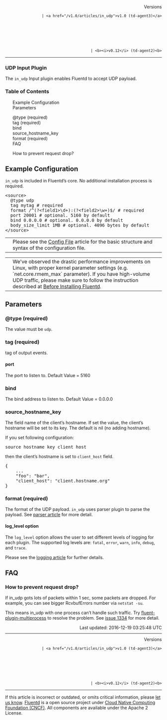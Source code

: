 <section id="main">
<div id="page">
<div class="topic_content">
<article>
<div style="text-align:right">
<div style="text-align:right">
Versions 
  
    
    | <a href="/v1.0/articles/in_udp">v1.0 (td-agent3)</a>
    
  

  

  
    
    | <b><i>v0.12</i> (td-agent2)<b>
</b></b>
</div>
</div>
<hr size="1" style="margin-top: 10px; margin-bottom: 10px; color: rgba(0, 0, 0, .15);"/>
<hgroup>
<h1>UDP Input Plugin</h1>
</hgroup>
<p>The <code>in_udp</code> Input plugin enables Fluentd to accept UDP payload.</p>
<a name="example-configuration"></a>
<section id="table-of-contents"><h3>Table of Contents</h3>
<ul id="toc">
<li class="toc-item"><a href="#example-configuration">Example Configuration</a></li>
<li class="toc-item"><a href="#parameters">Parameters</a></li>
<ul class="sub-toc">
<li class="sub-toc-item"><a href="#@type-(required)">@type (required)</a></li>
<li class="sub-toc-item"><a href="#tag-(required)">tag (required)</a></li>
<li class="sub-toc-item"><a href="#bind">bind</a></li>
<li class="sub-toc-item"><a href="#source_hostname_key">source_hostname_key</a></li>
<li class="sub-toc-item"><a href="#format-(required)">format (required)</a></li>
</ul>
<li class="toc-item"><a href="#faq">FAQ</a></li>
<ul class="sub-toc">
<li class="sub-toc-item"><a href="#how-to-prevent-request-drop?">How to prevent request drop?</a></li>
</ul>
</ul>
</section>
<h2>Example Configuration</h2>
<p><code>in_udp</code> is included in Fluentd’s core. No additional installation process is required.</p>
<pre class="CodeRay">&lt;source&gt;
  @type udp
  tag mytag # required
  format /^(?&lt;field1&gt;\d+):(?&lt;field2&gt;\w+)$/ # required
  port 20001 # optional. 5160 by default
  bind 0.0.0.0 # optional. 0.0.0.0 by default
  body_size_limit 1MB # optional. 4096 bytes by default
&lt;/source&gt;
</pre>
<table class="note">
<td class="icon"></td>
<td class="content">Please see the <a href="config-file">Config File</a> article for the basic structure and syntax of the configuration file.</td>
</table>
<table class="note">
<td class="icon"></td>
<td class="content">We've observed the drastic performance improvements on Linux, with proper kernel parameter settings (e.g. `net.core.rmem_max` parameter). If you have high-volume UDP traffic, please make sure to follow the instruction described at <a href="before-install">Before Installing Fluentd</a>.</td>
</table>
<a name="parameters"></a><h2>Parameters</h2>
<a name="@type-(required)"></a><h3>@type (required)</h3>
<p>The value must be <code>udp</code>.</p>
<a name="tag-(required)"></a><h3>tag (required)</h3>
<p>tag of output events.</p>
<h4>port</h4>
<p>The port to listen to. Default Value = 5160</p>
<a name="bind"></a><h3>bind</h3>
<p>The bind address to listen to. Default Value = 0.0.0.0</p>
<a name="source_hostname_key"></a><h3>source_hostname_key</h3>
<p>The field name of the client’s hostname. If set the value, the client’s hostname will be set to its key. The default is nil (no adding hostname).</p>
<p>If you set following configuration:</p>
<pre class="CodeRay">source_hostname_key client_host
</pre>
<p>then the client’s hostname is set to <code>client_host</code> field.</p>
<pre class="CodeRay">{
    ...
    "foo": "bar",
    "client_host": "client.hostname.org"
}
</pre>
<a name="format-(required)"></a><h3>format (required)</h3>
<p>The format of the UDP payload. <code>in_udp</code> uses parser plugin to parse the payload. See <a href="parser-plugin-overview">parser article</a> for more detail.</p>
<h4>log_level option</h4>
<p>The <code>log_level</code> option allows the user to set different levels of logging for each plugin. The supported log levels are: <code>fatal</code>, <code>error</code>, <code>warn</code>, <code>info</code>, <code>debug</code>, and <code>trace</code>.</p>
<p>Please see the <a href="logging">logging article</a> for further details.</p>
<a name="faq"></a><h2>FAQ</h2>
<a name="how-to-prevent-request-drop?"></a><h3>How to prevent request drop?</h3>
<p>If in_udp gots lots of packets within 1 sec, some packets are dropped.
For example, you can see bigger RcvbufErrors number via <code>netstat -su</code>.</p>
<p>This means in_udp with one process can’t handle such traffic.
Try <a href="https://github.com/fluent/fluent-plugin-multiprocess">fluent-plugin-multiprocess</a> to resolve the problem. See <a href="https://github.com/fluent/fluentd/issues/1334">issue 1334</a> for more detail.</p>
<div style="text-align:right">
  Last updated: 2016-12-19 03:25:48 UTC
  </div>
<hr size="1" style="margin-top: 10px; margin-bottom: 10px; color: rgba(0, 0, 0, .15);"/>
<div style="text-align:right">
Versions 
  
    
    | <a href="/v1.0/articles/in_udp">v1.0 (td-agent3)</a>
    
  

  

  
    
    | <b><i>v0.12</i> (td-agent2)<b>
</b></b>
</div>
<hr size="1" style="margin-top: 10px; margin-bottom: 10px; color: rgba(0, 0, 0, .15);"/>
<p>
    If this article is incorrect or outdated, or omits critical information, please <a href="https://github.com/fluent/fluentd-docs/issues?state=open">let us know</a>. <a href="http://www.fluentd.org/">Fluentd</a> is a  open source project under <a href="https://cncf.io/">Cloud Native Computing Foundation (CNCF)</a>. All components are available under the Apache 2 License.
  </p>
</article>
</div>
<!-- /#topic_content -->
</div>
<!-- /#page -->
</section>